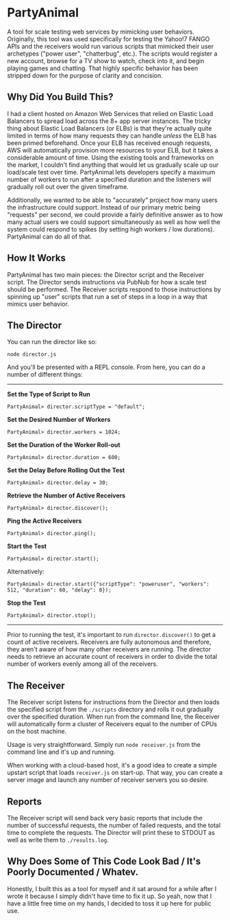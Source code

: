 PartyAnimal
===========

A tool for scale testing web services by mimicking user behaviors. Originally,
this tool was used specifically for testing the Yahoo!7 FANGO APIs and the
receivers would run various scripts that mimicked their user archetypes ("power
user", "chatterbug", etc.). The scripts would register a new account, browse
for a TV show to watch, check into it, and begin playing games and chatting.
That highly specific behavior has been stripped down for the purpose of
clarity and concision.


Why Did You Build This?
-----------------------

I had a client hosted on Amazon Web Services that relied on Elastic Load
Balancers to spread load across the 8+ app server instances. The tricky thing
about Elastic Load Balancers (or ELBs) is that they're actually quite limited
in terms of how many requests they can handle *unless* the ELB has been primed
beforehand. Once your ELB has received enough requests, AWS will automatically
provision more resources to your ELB, but it takes a considerable amount of
time. Using the existing tools and frameworks on the market, I couldn't find
anything that would let us gradually scale up our load/scale test over time.
PartyAnimal lets developers specify a maximum number of workers to run after
a specified duration and the listeners will gradually roll out over the given
timeframe.

Additionally, we wanted to be able to "accurately" project how many users the
infrastructure could support. Instead of our primary metric being "requests"
per second, we could provide a fairly definitive answer as to how many actual
users we could support simultaneously as well as how well the system could
respond to spikes (by setting high workers / low durations). PartyAnimal can
do all of that.


How It Works
------------

PartyAnimal has two main pieces: the Director script and the Receiver script.
The Director sends instructions via PubNub for how a scale test should be
performed. The Receiver scripts respond to those instructions by spinning up
"user" scripts that run a set of steps in a loop in a way that mimics user
behavior.


The Director
------------

You can run the director like so:

    node director.js

And you'll be presented with a REPL console. From here, you can do a number of
different things:

----------------------------------------

**Set the Type of Script to Run**

    PartyAnimal> director.scriptType = "default";

**Set the Desired Number of Workers**

    PartyAnimal> director.workers = 1024;

**Set the Duration of the Worker Roll-out**

    PartyAnimal> director.duration = 600;

**Set the Delay Before Rolling Out the Test**

    PartyAnimal> director.delay = 30;

**Retrieve the Number of Active Receivers**

    PartyAnimal> director.discover();

**Ping the Active Receivers**

    PartyAnimal> director.ping();

**Start the Test**

    PartyAnimal> director.start();

Alternatively:

    PartyAnimal> director.start({"scriptType": "poweruser", "workers": 512, "duration": 60, "delay": 0});

**Stop the Test**

    PartyAnimal> director.stop();

-----------------------------------------

Prior to running the test, it's important to run `director.discover()` to get
a count of active receivers. Receivers are fully autonomous and therefore, they
aren't aware of how many other receivers are running. The director needs to
retrieve an accurate count of receivers in order to divide the total number of
workers evenly among all of the receivers.


The Receiver
------------

The Receiver script listens for instructions from the Director and then loads
the specified script from the `./scripts` directory and rolls it out gradually
over the specified duration. When run from the command line, the Receiver will
automatically form a cluster of Receivers equal to the number of CPUs on the
host machine.

Usage is very straightforward. Simply run `node receiver.js` from the command
line and it's up and running.

When working with a cloud-based host, it's a good idea to create a simple
upstart script that loads `receiver.js` on start-up. That way, you can create
a server image and launch any number of receiver servers you so desire.


Reports
-------

The Receiver script will send back very basic reports that include the number
of successful requests, the number of failed requests, and the total time to
complete the requests. The Director will print these to STDOUT as well as write
them to `./results.log`.


Why Does Some of This Code Look Bad / It's Poorly Documented / Whatev.
----------------------------------------------------------------------

Honestly, I built this as a tool for myself and it sat around for a while after
I wrote it because I simply didn't have time to fix it up. So yeah, now that I
have a little free time on my hands, I decided to toss it up here for public use.
